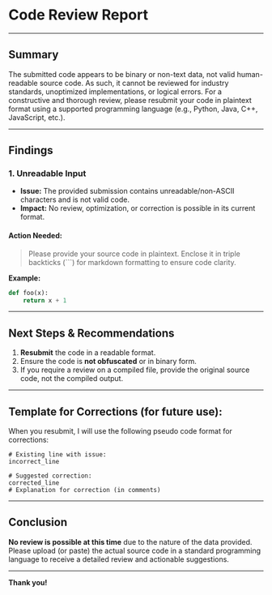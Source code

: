 # Code Review Report

---

## Summary

The submitted code appears to be binary or non-text data, not valid human-readable source code. As such, it cannot be reviewed for industry standards, unoptimized implementations, or logical errors. For a constructive and thorough review, please resubmit your code in plaintext format using a supported programming language (e.g., Python, Java, C++, JavaScript, etc.).

---

## Findings

### 1. **Unreadable Input**
- **Issue:** The provided submission contains unreadable/non-ASCII characters and is not valid code.
- **Impact:** No review, optimization, or correction is possible in its current format.

#### **Action Needed:**
> Please provide your source code in plaintext. Enclose it in triple backticks (```) for markdown formatting to ensure code clarity.

**Example:**
```python
def foo(x):
    return x + 1
```

---

## Next Steps & Recommendations

1. **Resubmit** the code in a readable format.
2. Ensure the code is **not obfuscated** or in binary form.
3. If you require a review on a compiled file, provide the original source code, not the compiled output.

---

## Template for Corrections (for future use):

When you resubmit, I will use the following pseudo code format for corrections:

```pseudo
# Existing line with issue:
incorrect_line

# Suggested correction:
corrected_line
# Explanation for correction (in comments)
```

---

## Conclusion

**No review is possible at this time** due to the nature of the data provided. Please upload (or paste) the actual source code in a standard programming language to receive a detailed review and actionable suggestions.

---

**Thank you!**